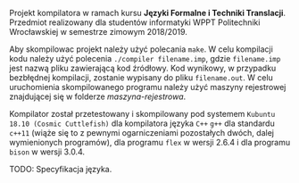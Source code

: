 Projekt kompilatora w ramach kursu <b>Języki Formalne i Techniki Translacji</b>. Przedmiot realizowany dla studentów informatyki WPPT Politechniki Wrocławskiej w semestrze zimowym 2018/2019.

Aby skompilowac projekt należy użyć polecania `make`. W celu kompilacji kodu należy użyć polecenia `./compiler filename.imp`, gdzie `filename.imp` jest nazwą pliku zawierającą kod źródłowy. Kod wynikowy, w przypadku bezbłędnej kompilacji, zostanie wypisany do pliku `filename.out`. W celu uruchomienia skompilowanego programu należy użyć maszyny rejestrowej znajdującej się w folderze <i>maszyna-rejestrowa</i>.

Kompilator został przetestowany i skompilowany pod systemem `Kubuntu 18.10 (Cosmic Cuttlefish)` dla kompilatora języka `C++` `g++` dla standardu `c++11` (wiąże się to z pewnymi ogarniczeniami pozostałych dwóch, dalej wymienionych programów), dla programu `flex` w wersji 2.6.4 i dla programu `bison` w wersji 3.0.4.

TODO: Specyfikacja języka.
